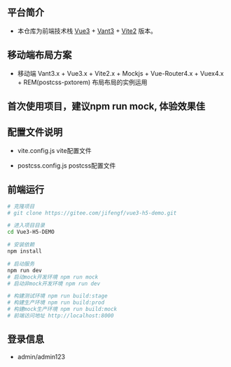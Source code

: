 ## 平台简介

* 本仓库为前端技术栈 [Vue3](https://v3.cn.vuejs.org) + [Vant3](https://vant-contrib.gitee.io/vant/v3/#/zh-CN) + [Vite2](https://cn.vitejs.dev) 版本。

## 移动端布局方案
* 移动端 Vant3.x + Vue3.x + Vite2.x + Mockjs + Vue-Router4.x + Vuex4.x + REM(postcss-pxtorem) 布局布局的实例运用

## 首次使用项目，建议npm run mock, 体验效果佳

## 配置文件说明
* vite.config.js
vite配置文件

* postcss.config.js
postcss配置文件

## 前端运行

```bash
# 克隆项目
# git clone https://gitee.com/jifengf/vue3-h5-demo.git

# 进入项目目录
cd Vue3-H5-DEMO

# 安装依赖
npm install

# 启动服务
npm run dev
# 启动mock开发环境 npm run mock
# 启动非mock开发环境 npm run dev

# 构建测试环境 npm run build:stage
# 构建生产环境 npm run build:prod
# 构建mock生产环境 npm run build:mock
# 前端访问地址 http://localhost:8000
```
## 登录信息
- admin/admin123

